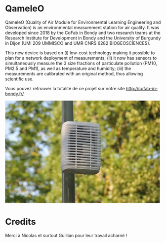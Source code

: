 # QameleO
QameleO (Quality of Air Module for Environmental Learning Engineering and Observation) is an environmental measurement station for air quality. It was developed since 2018 by the CoFab in Bondy and two research teams at the Research Institute for Development in Bondy and the University of Burgundy in Dijon (UMI 209 UMMISCO and UMR CNRS 6282 BIOGEOSCIENCES).

This new device is based on (i) low-cost technology making it possible to plan for a network deployment of measurements; (ii) it now has sensors to simultaneously measure the 3 size fractions of particulate pollution (PM10, PM2.5 and PM1), as well as temperature and humidity; (iii) the measurements are calibrated with an original method, thus allowing scientific use.


Vous pouvez retrouver la totalité de ce projet sur notre site http://cofab-in-bondy.fr/

![Alt Text](/images/qameleo.jpg?width=10px&style=centerme)

# Credits

Merci à Nicolas et surtout Guillian pour leur travail acharné !
